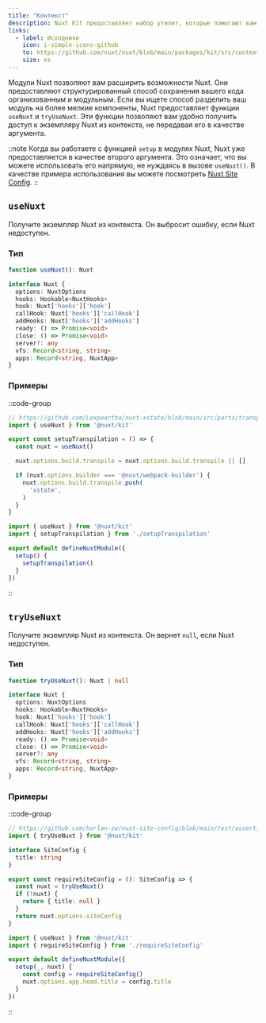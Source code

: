 ```yaml
---
title: "Контекст"
description: Nuxt Kit предоставляет набор утилит, которые помогают вам работать с контекстом.
links:
  - label: Исходники
    icon: i-simple-icons-github
    to: https://github.com/nuxt/nuxt/blob/main/packages/kit/src/context.ts
    size: xs
---
```


Модули Nuxt позволяют вам расширить возможности Nuxt. Они предоставляют структурированный способ сохранения вашего кода организованным и модульным. Если вы ищете способ разделить ваш модуль на более мелкие компоненты, Nuxt предоставляет функции `useNuxt` и `tryUseNuxt`. Эти функции позволяют вам удобно получить доступ к экземпляру Nuxt из контекста, не передавая его в качестве аргумента.

::note
Когда вы работаете с функцией `setup` в модулях Nuxt, Nuxt уже предоставляется в качестве второго аргумента. Это означает, что вы можете использовать его напрямую, не нуждаясь в вызове `useNuxt()`. В качестве примера использования вы можете посмотреть [Nuxt Site Config](https://github.com/harlan-zw/nuxt-site-config).
::

## `useNuxt`

Получите экземпляр Nuxt из контекста. Он выбросит ошибку, если Nuxt недоступен.

### Тип

```ts
function useNuxt(): Nuxt

interface Nuxt {
  options: NuxtOptions
  hooks: Hookable<NuxtHooks>
  hook: Nuxt['hooks']['hook']
  callHook: Nuxt['hooks']['callHook']
  addHooks: Nuxt['hooks']['addHooks']
  ready: () => Promise<void>
  close: () => Promise<void>
  server?: any
  vfs: Record<string, string>
  apps: Record<string, NuxtApp>
}
```

### Примеры

::code-group

```ts [setupTranspilation.ts]
// https://github.com/Lexpeartha/nuxt-xstate/blob/main/src/parts/transpile.ts
import { useNuxt } from '@nuxt/kit'

export const setupTranspilation = () => {
  const nuxt = useNuxt()

  nuxt.options.build.transpile = nuxt.options.build.transpile || []

  if (nuxt.options.builder === '@nuxt/webpack-builder') {
    nuxt.options.build.transpile.push(
      'xstate',
    )
  }
}
```

```ts [module.ts]
import { useNuxt } from '@nuxt/kit'
import { setupTranspilation } from './setupTranspilation'

export default defineNuxtModule({
  setup() {
    setupTranspilation()
  }
})
```

::

## `tryUseNuxt`

Получите экземпляр Nuxt из контекста. Он вернет `null`, если Nuxt недоступен.

### Тип

```ts
function tryUseNuxt(): Nuxt | null

interface Nuxt {
  options: NuxtOptions
  hooks: Hookable<NuxtHooks>
  hook: Nuxt['hooks']['hook']
  callHook: Nuxt['hooks']['callHook']
  addHooks: Nuxt['hooks']['addHooks']
  ready: () => Promise<void>
  close: () => Promise<void>
  server?: any
  vfs: Record<string, string>
  apps: Record<string, NuxtApp>
}
```

### Примеры

::code-group

```ts [requireSiteConfig.ts]
// https://github.com/harlan-zw/nuxt-site-config/blob/main/test/assertions.test.ts
import { tryUseNuxt } from '@nuxt/kit'

interface SiteConfig {
  title: string
}

export const requireSiteConfig = (): SiteConfig => {
  const nuxt = tryUseNuxt()
  if (!nuxt) {
    return { title: null }
  }
  return nuxt.options.siteConfig
}
```

```ts [module.ts]
import { useNuxt } from '@nuxt/kit'
import { requireSiteConfig } from './requireSiteConfig'

export default defineNuxtModule({
  setup(_, nuxt) {
    const config = requireSiteConfig()
    nuxt.options.app.head.title = config.title
  }
})
```

::

